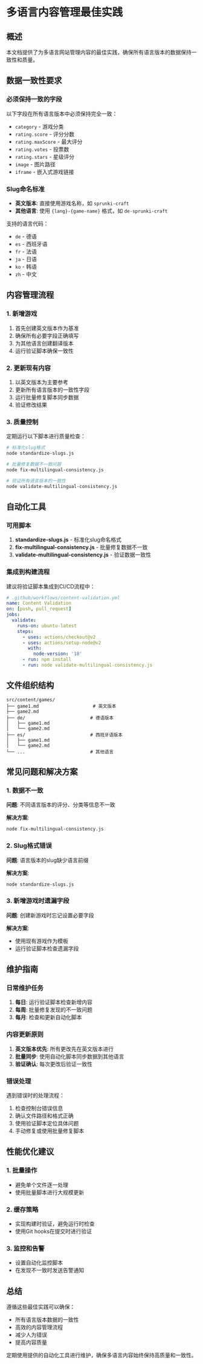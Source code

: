 # 多语言内容管理最佳实践

## 概述

本文档提供了为多语言网站管理内容的最佳实践，确保所有语言版本的数据保持一致性和质量。

## 数据一致性要求

### 必须保持一致的字段

以下字段在所有语言版本中必须保持完全一致：

- `category` - 游戏分类
- `rating.score` - 评分分数
- `rating.maxScore` - 最大评分
- `rating.votes` - 投票数
- `rating.stars` - 星级评分
- `image` - 图片路径
- `iframe` - 嵌入式游戏链接

### Slug命名标准

- **英文版本**: 直接使用游戏名称，如 `sprunki-craft`
- **其他语言**: 使用 `{lang}-{game-name}` 格式，如 `de-sprunki-craft`

支持的语言代码：
- `de` - 德语
- `es` - 西班牙语
- `fr` - 法语
- `ja` - 日语
- `ko` - 韩语
- `zh` - 中文

## 内容管理流程

### 1. 新增游戏

1. 首先创建英文版本作为基准
2. 确保所有必要字段正确填写
3. 为其他语言创建翻译版本
4. 运行验证脚本确保一致性

### 2. 更新现有内容

1. 以英文版本为主要参考
2. 更新所有语言版本的一致性字段
3. 运行批量修复脚本同步数据
4. 验证修改结果

### 3. 质量控制

定期运行以下脚本进行质量检查：

```bash
# 标准化slug格式
node standardize-slugs.js

# 批量修复数据不一致问题
node fix-multilingual-consistency.js

# 验证所有语言版本的一致性
node validate-multilingual-consistency.js
```

## 自动化工具

### 可用脚本

1. **standardize-slugs.js** - 标准化slug命名格式
2. **fix-multilingual-consistency.js** - 批量修复数据不一致
3. **validate-multilingual-consistency.js** - 验证数据一致性

### 集成到构建流程

建议将验证脚本集成到CI/CD流程中：

```yaml
# .github/workflows/content-validation.yml
name: Content Validation
on: [push, pull_request]
jobs:
  validate:
    runs-on: ubuntu-latest
    steps:
      - uses: actions/checkout@v2
      - uses: actions/setup-node@v2
        with:
          node-version: '18'
      - run: npm install
      - run: node validate-multilingual-consistency.js
```

## 文件组织结构

```
src/content/games/
├── game1.md                    # 英文版本
├── game2.md
├── de/                        # 德语版本
│   ├── game1.md
│   └── game2.md
├── es/                        # 西班牙语版本
│   ├── game1.md
│   └── game2.md
└── ...                        # 其他语言
```

## 常见问题和解决方案

### 1. 数据不一致

**问题**: 不同语言版本的评分、分类等信息不一致

**解决方案**:
```bash
node fix-multilingual-consistency.js
```

### 2. Slug格式错误

**问题**: 语言版本的slug缺少语言前缀

**解决方案**:
```bash
node standardize-slugs.js
```

### 3. 新增游戏时遗漏字段

**问题**: 创建新游戏时忘记设置必要字段

**解决方案**: 
- 使用现有游戏作为模板
- 运行验证脚本检查遗漏字段

## 维护指南

### 日常维护任务

1. **每日**: 运行验证脚本检查新增内容
2. **每周**: 批量修复发现的不一致问题
3. **每月**: 检查和更新自动化脚本

### 内容更新原则

1. **英文版本优先**: 所有更改先在英文版本进行
2. **批量同步**: 使用自动化脚本同步数据到其他语言
3. **验证确认**: 每次更改后验证一致性

### 错误处理

遇到错误时的处理流程：

1. 检查控制台错误信息
2. 确认文件路径和格式正确
3. 使用验证脚本定位具体问题
4. 手动修复或使用批量修复脚本

## 性能优化建议

### 1. 批量操作

- 避免单个文件逐一处理
- 使用批量脚本进行大规模更新

### 2. 缓存策略

- 实现构建时验证，避免运行时检查
- 使用Git hooks在提交时进行验证

### 3. 监控和告警

- 设置自动化监控脚本
- 在发现不一致时发送告警通知

## 总结

遵循这些最佳实践可以确保：

- 所有语言版本数据的一致性
- 高效的内容管理流程
- 减少人为错误
- 提高内容质量

定期使用提供的自动化工具进行维护，确保多语言内容始终保持高质量和一致性。